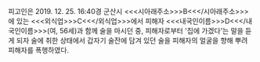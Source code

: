 피고인은 2019. 12. 25. 16:40경 군산시 <<<시아래주소>>>B<<</시아래주소>>>에 있는 <<<외식업>>>C<<</외식업>>>에서 피해자 <<<내국인이름>>>D<<</내국인이름>>>(여, 56세)과 함께 술을 마시던 중, 피해자로부터 '집에 가겠다'는 말을 듣게 되자 술에 취한 상태에서 갑자기 술잔에 담겨 있던 술을 피해자의 얼굴을 향해 뿌려 피해자를 폭행하였다.
